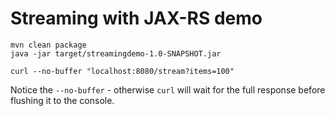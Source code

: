 # Streaming with JAX-RS demo

    mvn clean package 
    java -jar target/streamingdemo-1.0-SNAPSHOT.jar
    
    curl --no-buffer "localhost:8080/stream?items=100" 
    
Notice the `--no-buffer` - otherwise `curl` will wait for the full response before flushing it to the console.

